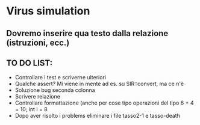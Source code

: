 # Virus simulation
## Dovremo inserire qua testo dalla relazione (istruzioni, ecc.)

## TO DO LIST:
- Controllare i test e scriverne ulteriori
- Qualche assert? Mi viene in mente ad es. su SIR::convert, ma ce n'è
- Soluzione bug seconda colonna
- Scrivere relazione
- Controllare formattazione (anche per cose tipo operazioni del tipo 6 + 4 = 10; int i = 8
- Dopo aver risolto i problems eliminare i file tasso2-1 e tasso-death

